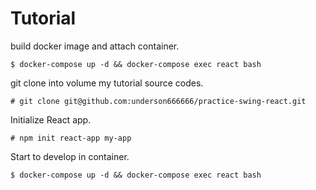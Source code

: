 # Tutorial

build docker image and attach container.
```
$ docker-compose up -d && docker-compose exec react bash
```

git clone into volume my tutorial source codes.
```
# git clone git@github.com:underson666666/practice-swing-react.git
```

Initialize React app.
```
# npm init react-app my-app
```

Start to develop in container.
```
$ docker-compose up -d && docker-compose exec react bash
```
